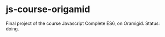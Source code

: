 # js-course-origamid
Final project of the course Javascript Complete ES6, on Oramigid. Status: doing.
